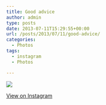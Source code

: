 ```yaml
---
title: Good advice
author: admin
type: posts
date: 2013-07-11T15:29:55+00:00
url: /posts/2013/07/11/good-advice/
categories:
  - Photos
tags:
  - instagram
  - Photos

---
```

<img src="http://lobban.org/wordpress//HLIC/2b298c016e76f59b90d715a0b0e9659e.jpg" class="instagram-image" />

<p class="view-instagram">
  <a href="http://instagram.com/p/boWMN2qllI/">View on Instagram</a>
</p>